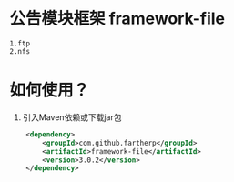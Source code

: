 # 公告模块框架 framework-file
```
1.ftp
2.nfs
```

# 如何使用？
1. 引入Maven依赖或下载jar包

``` xml
    <dependency>
        <groupId>com.github.fartherp</groupId>
        <artifactId>framework-file</artifactId>
        <version>3.0.2</version>
    </dependency>
```